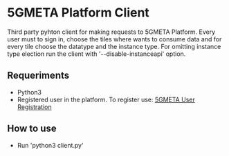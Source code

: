 # 5GMETA Platform Client
Third party pyhton client for making requests to 5GMETA Platform.
Every user must to sign in, choose the tiles where wants to consume data and for every tile choose the datatype and the instance type.
For omitting instance type election run the client with '--disable-instanceapi' option.

## Requeriments
- Python3
- Registered user in the platform. To register use: [5GMETA User Registration](5gmeta-platform.eu/identity/realms/5gmeta/account/)

## How to use
- Run 'python3 client.py'
